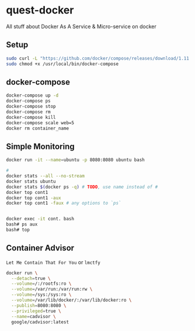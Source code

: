 # quest-docker
All stuff about Docker As A Service &amp; Micro-service on docker


## Setup

```bash
sudo curl -L "https://github.com/docker/compose/releases/download/1.11.2/docker-compose-$(uname -s)-$(uname -m)" -o /usr/local/bin/docker-compose
sudo chmod +x /usr/local/bin/docker-compose

```

## docker-compose
```bash
docker-compose up -d
docker-compose ps
docker-compose stop
docker-compose rm
docker-compose kill
docker-compose scale web=5
docker rm container_name
```


## Simple Monitoring
```bash
docker run -it --name=ubuntu -p 8080:8080 ubuntu bash

# 
docker stats --all --no-stream
docker stats ubuntu
docker stats $(docker ps -q) # TODO, use name instead of #
docker top cont1
docker top cont1 -aux
docker top cont1 -faux # any options to `ps`


docker exec -it cont. bash
bash# ps aux
bash# top
```


## Container Advisor
`Let Me Contain That For You` or `lmctfy`

```bash
docker run \
  --detach=true \
  --volume=/:/rootfs:ro \
  --volume=/var/run:/var/run:rw \
  --volume=/sys:/sys:ro \
  --volume=/var/lib/docker/:/var/lib/docker:ro \
  --publish=8080:8080 \
  --privileged=true \
  --name=cadvisor \
  google/cadvisor:latest
```
